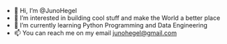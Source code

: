 - 👋 Hi, I’m @JunoHegel
- 👀 I’m interested in building cool stuff and make the World a better place
- 🌱 I’m currently learning Python Programming and Data Engineering
- 📫 You can reach me on my email junohegel@gmail.com

<!---
JunoHegel/JunoHegel is a ✨ special ✨ repository because its `README.md` (this file) appears on your GitHub profile.
You can click the Preview link to take a look at your changes.
--->
